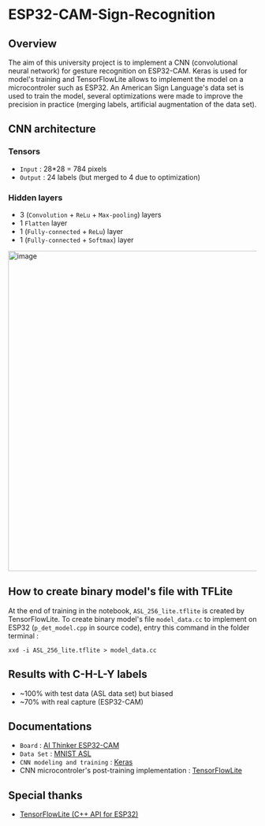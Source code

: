 # ESP32-CAM-Sign-Recognition

## Overview
The aim of this university project is to implement a CNN (convolutional neural network) for gesture recognition on ESP32-CAM. Keras is used for model's training and TensorFlowLite allows to implement the model on a microcontroler such as ESP32. 
An American Sign Language's data set is used to train the model, several optimizations were made to improve the precision in practice (merging labels, artificial augmentation of the data set).


## CNN architecture
### Tensors
- `Input` : 28*28 = 784 pixels
- `Output` : 24 labels (but merged to 4 due to optimization)

### Hidden layers
- 3 (`Convolution` + `ReLu` + `Max-pooling`) layers
- 1 `Flatten` layer
- 1 (`Fully-connected` + `ReLu`) layer
- 1 (`Fully-connected` + `Softmax`) layer

<img width="650" alt="image" src="https://github.com/Sukikui/ESP32-CAM-Sign-Recognition/assets/97752902/15be1e94-d58c-4327-8a5c-3acef009bcb2">


## How to create binary model's file with TFLite
At the end of training in the notebook, `ASL_256_lite.tflite` is created by TensorFlowLite. To create binary model's file `model_data.cc` to implement on ESP32 (`p_det_model.cpp` in source code), entry this command in the folder terminal :
```
xxd -i ASL_256_lite.tflite > model_data.cc
```


## Results with C-H-L-Y labels
- ~100% with test data (ASL data set) but biased
- ~70% with real capture (ESP32-CAM)


## Documentations
- `Board` : [AI Thinker ESP32-CAM](https://docs.platformio.org/en/latest/boards/espressif32/esp32cam.html#ai-thinker-esp32-cam)
- `Data Set` : [MNIST ASL](https://www.kaggle.com/datasets/datamunge/sign-language-mnist) 
- `CNN modeling and training` : [Keras](https://keras.io/api/)
- CNN microcontroler's post-training implementation : [TensorFlowLite](https://www.tensorflow.org/lite/api_docs?hl=fr)

## Special thanks
- [TensorFlowLite (C++ API for ESP32)](https://github.com/tanakamasayuki/Arduino_TensorFlowLite_ESP32)
